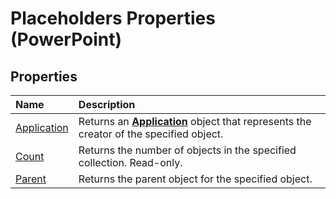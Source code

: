 
# Placeholders Properties (PowerPoint)

## Properties



|**Name**|**Description**|
|:-----|:-----|
|[Application](32e34636-ee45-f8bb-4ab2-84fc1d418f7e.md)|Returns an  **[Application](978c2b99-4271-b953-4283-73b5f3d96f41.md)** object that represents the creator of the specified object.|
|[Count](8f20feee-b574-a5f1-1499-655495056178.md)|Returns the number of objects in the specified collection. Read-only.|
|[Parent](216faab2-d0cc-1967-3b96-32bdea5a9b72.md)|Returns the parent object for the specified object.|

